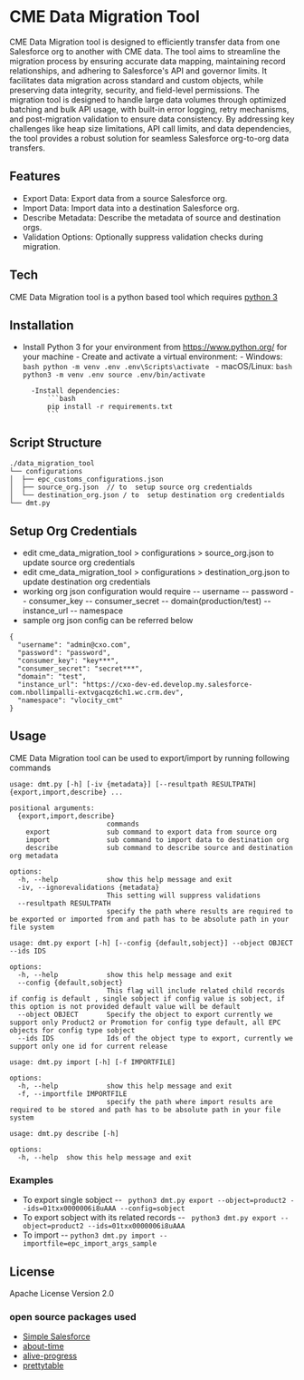 # CME Data Migration Tool

CME Data Migration tool is designed to efficiently transfer data from one Salesforce org to another with CME data. The tool aims to streamline the migration process by ensuring accurate data mapping, maintaining record relationships, and adhering to Salesforce's API and governor limits. It facilitates data migration across standard and custom objects, while preserving data integrity, security, and field-level permissions. The migration tool is designed to handle large data volumes through optimized batching and bulk API usage, with built-in error logging, retry mechanisms, and post-migration validation to ensure data consistency. By addressing key challenges like heap size limitations, API call limits, and data dependencies, the tool provides a robust solution for seamless Salesforce org-to-org data transfers.

## Features
   - Export Data: Export data from a source Salesforce org.
   - Import Data: Import data into a destination Salesforce org.
   - Describe Metadata: Describe the metadata of source and destination orgs.
   - Validation Options: Optionally suppress validation checks during migration.

## Tech
CME Data Migration tool is a python based tool which requires [python 3][python3 documentation]

## Installation
- Install Python 3 for your environment from https://www.python.org/ for your machine
        - Create and activate a virtual environment:
            - Windows:
                ```bash
                python -m venv .env
                .env\Scripts\activate
                ```
            - macOS/Linux:
                ```bash
                python3 -m venv .env
                source .env/bin/activate
                ```

        -Install dependencies:
            ```bash
            pip install -r requirements.txt
            ```

## Script Structure

```
./data_migration_tool
└── configurations
│  ├── epc_customs_configurations.json 
│  ├── source_org.json  // to  setup source org credentialds
│  └── destination_org.json / to  setup destination org credentialds
└── dmt.py
```

## Setup Org Credentials
 - edit cme_data_migration_tool > configurations > source_org.json to update source org credentials
 - edit cme_data_migration_tool > configurations > destination_org.json to update destination org credentials
 - working org json configuration would require
 -- username
 -- password
 -- consumer_key
 -- consumer_secret
 -- domain(production/test)
 -- instance_url
 -- namespace
- sample org json config can be referred below

```
{
  "username": "admin@cxo.com",
  "password": "password",
  "consumer_key": "key***",
  "consumer_secret": "secret***",
  "domain": "test",
  "instance_url": "https://cxo-dev-ed.develop.my.salesforce-com.nbollimpalli-extvgacqz6ch1.wc.crm.dev",
  "namespace": "vlocity_cmt"
}
```

## Usage

CME Data Migration tool can be used to export/import by running following commands

```
usage: dmt.py [-h] [-iv {metadata}] [--resultpath RESULTPATH] {export,import,describe} ...

positional arguments:
  {export,import,describe}
                        commands
    export              sub command to export data from source org
    import              sub command to import data to destination org
    describe            sub command to describe source and destination org metadata

options:
  -h, --help            show this help message and exit
  -iv, --ignorevalidations {metadata}
                        This setting will suppress validations
  --resultpath RESULTPATH
                        specify the path where results are required to be exported or imported from and path has to be absolute path in your file system
```

```
usage: dmt.py export [-h] [--config {default,sobject}] --object OBJECT --ids IDS

options:
  -h, --help            show this help message and exit
  --config {default,sobject}
                        This flag will include related child records if config is default , single sobject if config value is sobject, if this option is not provided default value will be default
  --object OBJECT       Specify the object to export currently we support only Product2 or Promotion for config type default, all EPC objects for config type sobject
  --ids IDS             Ids of the object type to export, currently we support only one id for current release
```

```
usage: dmt.py import [-h] [-f IMPORTFILE]

options:
  -h, --help            show this help message and exit
  -f, --importfile IMPORTFILE
                        specify the path where import results are required to be stored and path has to be absolute path in your file system
```

```
usage: dmt.py describe [-h]

options:
  -h, --help  show this help message and exit
```

### Examples
 - To export single sobject
 -- ``` python3 dmt.py export --object=product2 --ids=01txx0000006i8uAAA --config=sobject```
 - To export sobject with its related records
 -- ``` python3 dmt.py export --object=product2 --ids=01txx0000006i8uAAA```
 - To import
 -- ```python3 dmt.py import --importfile=epc_import_args_sample```

## License
Apache License Version 2.0

### open source packages used
- [Simple Salesforce]
- [about-time]
- [alive-progress]
- [prettytable]

[//]: # (These are reference links used in the body of this note and get stripped out when the markdown processor does its job. There is no need to format nicely because it shouldn't be seen. Thanks SO - http://stackoverflow.com/questions/4823468/store-comments-in-markdown-syntax)

   [python3 documentation]: <https://docs.python.org/3/>
   [Simple Salesforce]: <https://github.com/simple-salesforce/simple-salesforce>
   [about-time]: <https://github.com/rsalmei/about-time>
   [alive-progress]: <https://github.com/rsalmei/alive-progress>
   [prettytable]: <>
